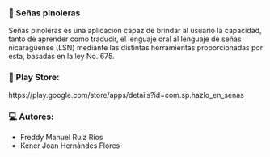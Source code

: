 ### 🤲 Señas pinoleras 

<p> Señas pinoleras es una aplicación capaz de brindar al usuario la capacidad, tanto de aprender como traducir, el lenguaje oral 
al lenguaje de señas nicaragüense (LSN) mediante las distintas herramientas proporcionadas por esta, basadas en la ley No. 675. <p>

<h3>📱 Play Store:</h3>
<p>https://play.google.com/store/apps/details?id=com.sp.hazlo_en_senas</p>

<h3>💻 Autores:</h3>

<ul>
  <li>Freddy Manuel Ruíz Ríos</li>
  <li>Kener Joan Hernándes Flores</li>
</ul>


